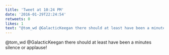 ```yaml
---
title: 'Tweet at 10:24 PM'
date: '2016-01-29T22:24:54'
retweets: 0
likes: 1
text: "@tom_wd @GalacticKeegan there should at least have been a minutes silence or applause!"
---
```

@tom_wd @GalacticKeegan there should at least have been a minutes silence or applause!